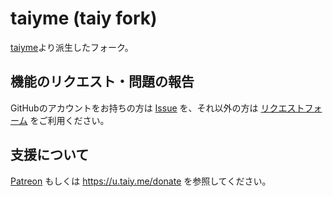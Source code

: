 # taiyme (taiy fork)

[taiyme](https://github.com/taiyme/misskey)より派生したフォーク。

## 機能のリクエスト・問題の報告

GitHubのアカウントをお持ちの方は [Issue](https://github.com/taiyme/misskey/issues) を、それ以外の方は [リクエストフォーム](https://forms.gle/pwBVN29KnJbbs7Gk9) をご利用ください。

## 支援について

[Patreon](https://www.patreon.com/taiy) もしくは <https://u.taiy.me/donate> を参照してください。
